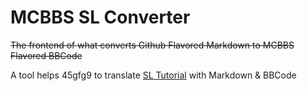 # MCBBS SL Converter

~~The frontend of what converts Github Flavored Markdown to MCBBS Flavored BBCode~~

A tool helps 45gfg9 to translate [SL Tutorial](https://www.mcbbs.net/thread-688163-1-1.html) with Markdown & BBCode